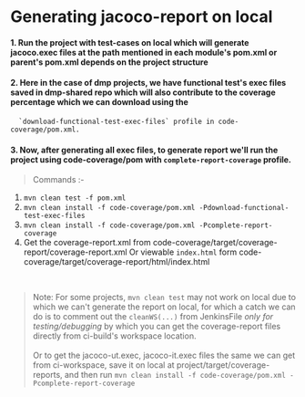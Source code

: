 # Generating jacoco-report on local

#### 1. Run the project with test-cases on local which will generate jacoco.exec files at the path mentioned in each module's pom.xml or parent's pom.xml depends on the project structure
#### 2. Here in the case of dmp projects, we have functional test's exec files saved in dmp-shared repo which will also contribute to the coverage percentage which we can download using the
      `download-functional-test-exec-files` profile in code-coverage/pom.xml.
#### 3. Now, after generating all exec files, to generate report we'll run the project using code-coverage/pom with `complete-report-coverage` profile.

> Commands :-

1. `mvn clean test -f pom.xml`
2. `mvn clean install -f code-coverage/pom.xml -Pdownload-functional-test-exec-files`
3. `mvn clean install -f code-coverage/pom.xml -Pcomplete-report-coverage`
4. Get the coverage-report.xml from code-coverage/target/coverage-report/coverage-report.xml
   Or viewable `index.html` form code-coverage/target/coverage-report/html/index.html
<br/>

> Note: For some projects, `mvn clean test` may not work on local due to which we can't generate the report on local, for which a catch we can do is to comment out the `cleanWS(...)` from
> JenkinsFile *only for testing/debugging* by which you can get the coverage-report files directly from ci-build's workspace location.
  <br/><br/> Or to get the jacoco-ut.exec, jacoco-it.exec files the same we can get from ci-workspace, save it on local at project/target/coverage-reports, and then run `mvn clean install -f code-coverage/pom.xml -Pcomplete-report-coverage`
